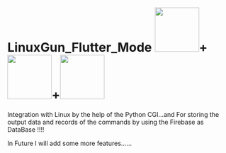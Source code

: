 # LinuxGun_Flutter_Mode <img src="https://upload.wikimedia.org/wikipedia/commons/thumb/3/35/Tux.svg/1200px-Tux.svg.png" width=100px height=100px>+<img src="https://ih1.redbubble.net/image.1057254628.1918/flat,750x,075,f-pad,750x1000,f8f8f8.u1.jpg" width=100px height=100px>+<img src="https://firebase.google.com/downloads/brand-guidelines/PNG/logo-vertical.png" width=100px height=100px>
Integration with Linux by the help of the Python CGI...and For storing the output data and records of the commands by using the Firebase as DataBase !!!!

In Future I will add some more features......
